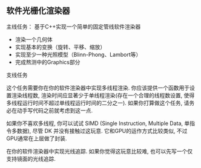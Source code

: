 ## 软件光栅化渲染器

主线任务：
基于C++实现一个简单的固定管线软件渲染器
* 渲染一个几何体
* 实现基本的变换（旋转、平移、缩放）
* 实现至少一种光照模型（Blinn-Phong、Lambort等）
* 完成熬测中的Graphics部分

支线任务

这个任务需要你在你的软件渲染器中实现多线程渲染. 你应该提供一个函数用于设置渲染线程数, 渲染时间应显著少于单线程渲染(存在一个合理的线程数设置, 使得多线程运行时间不超过单线程运行时间的二分之一).
如果你打算做这个任务, 请务必在动手写代码之前就考虑到这一点.

如果你不喜欢多线程, 你可以试试 SIMD (Single Instruction, Multiple Data, 单指令多数据), 尽管 DK 并没有接触过这玩意. 它和GPU的运作方式比较类似, 不过GPU通常在上层做了封装.

在你的软件渲染器中实现光线追踪. 如果你觉得这玩意比较难, 也可以先写一个仅支持镜面的光线追踪.